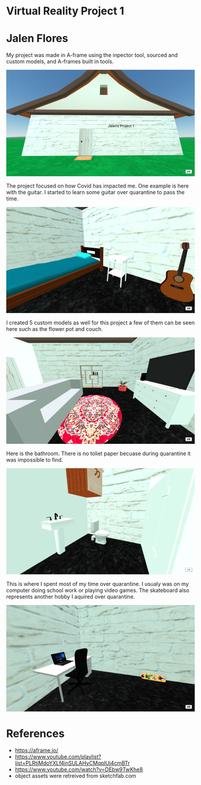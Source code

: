 # Virtual Reality Project 1
# Jalen Flores

My project was made in A-frame using the inpector tool, sourced and custom models, and A-frames built in tools.

![screenshot](https://github.com/jalenf/Virtual-Reality/blob/main/project1screenshots/Screenshot%20(3).png)

The project focused on how Covid has impacted me. One example is here with the guitar. I started to learn some guitar over quarantine to pass the time. 

![screenshot](https://github.com/jalenf/Virtual-Reality/blob/main/project1screenshots/Screenshot%20(10).png)

I created 5 custom models as well for this project a few of them can be seen here such as the flower pot and couch.

![screenshot](https://github.com/jalenf/Virtual-Reality/blob/main/project1screenshots/Screenshot%20(11).png)

Here is the bathroom. There is no toliet paper becuase during quarantine it was impossible to find.

![screenshot](https://github.com/jalenf/Virtual-Reality/blob/main/project1screenshots/Screenshot%20(12).png)

This is where I spent most of my time over quarantine. I usualy was on my computer doing school work or playing video games. The skateboard also represents another hobby I aquired over quarantine.

![screenshot](https://github.com/jalenf/Virtual-Reality/blob/main/project1screenshots/Screenshot%20(9).png)

# References
- https://aframe.io/
- https://www.youtube.com/playlist?list=PLRtjMdoYXLf4inSULAHyCMqpIUj4cmBTr
- https://www.youtube.com/watch?v=DEbw9TwKhe8
- object assets were retreived from sketchfab.com
